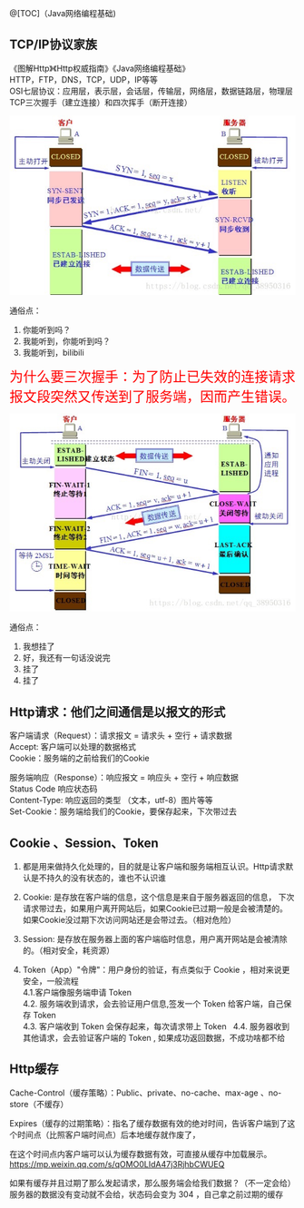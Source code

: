 @[TOC]（Java网络编程基础)

## TCP/IP协议家族  
《图解Http》《Http权威指南》《Java网络编程基础》  
HTTP，FTP，DNS，TCP，UDP，IP等等  
OSI七层协议：应用层，表示层，会话层，传输层，网络层，数据链路层，物理层  
TCP三次握手（建立连接）和四次挥手（断开连接）  

![](./TCP三次握手.jpg)

通俗点：  

1.  你能听到吗？  
2. 我能听到，你能听到吗？  
3. 我能听到，bilibili  

<font color=red size=5>为什么要三次握手：为了防止已失效的连接请求报文段突然又传送到了服务端，因而产生错误。</font>


![](TCP四次挥手.jpg)

通俗点：  

1. 我想挂了  
2. 好，我还有一句话没说完  
3. 挂了  
4. 挂了  

## Http请求：他们之间通信是以报文的形式  
客户端请求（Request）：请求报文 = 请求头 + 空行 + 请求数据  
Accept: 客户端可以处理的数据格式  
Cookie：服务端的之前给我们的Cookie  

服务端响应（Response）：响应报文 = 响应头 + 空行 + 响应数据  
Status Code 响应状态码  
Content-Type: 响应返回的类型 （文本，utf-8）图片等等  
Set-Cookie：服务端给我们的Cookie，要保存起来，下次带过去  



## Cookie 、Session、Token
1. 都是用来做持久化处理的，目的就是让客户端和服务端相互认识。Http请求默认是不持久的没有状态的，谁也不认识谁
2. Cookie: 是存放在客户端的信息，这个信息是来自于服务器返回的信息，
下次请求带过去，如果用户离开网站后，如果Cookie已过期一般是会被清楚的。如果Cookie没过期下次访问网站还是会带过去。（相对危险）
3. Session: 是存放在服务器上面的客户端临时信息，用户离开网站是会被清除的。（相对安全，耗资源）

4. Token（App）"令牌"：用户身份的验证，有点类似于 Cookie ，相对来说更安全，一般流程  
           4.1.客户端像服务端申请 Token  
      4.2. 服务端收到请求，会去验证用户信息,签发一个 Token 给客户端，自己保存 Token  
      4.3. 客户端收到 Token 会保存起来，每次请求带上 Token   
      4.4. 服务器收到其他请求，会去验证客户端的 Token , 如果成功返回数据，不成功啥都不给  

## Http缓存
Cache-Control（缓存策略）：Public、private、no-cache、max-age 、no-store（不缓存）
  
Expires（缓存的过期策略）：指名了缓存数据有效的绝对时间，告诉客户端到了这个时间点（比照客户端时间点）后本地缓存就作废了，

在这个时间点内客户端可以认为缓存数据有效，可直接从缓存中加载展示。
https://mp.weixin.qq.com/s/qOMO0LIdA47j3RjhbCWUEQ

如果有缓存并且过期了那么发起请求，那么服务端会给我们数据？（不一定会给）服务器的数据没有变动就不会给，状态码会变为 304 ，自己拿之前过期的缓存































































 


      
     
 

